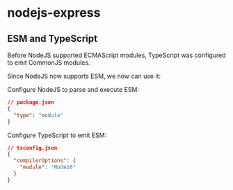 # nodejs-express

## ESM and TypeScript

Before NodeJS supported ECMAScript modules, TypeScript was configured to emit CommonJS modules.

Since NodeJS now supports ESM, we now can use it:

Configure NodeJS to parse and execute ESM:

```json
// package.json
{
  "type": "module"
}
```

Configure TypeScript to emit ESM:

```json
// tsconfig.json
{
  "compilerOptions": {
    "module": "Node16"
  }
}
```
